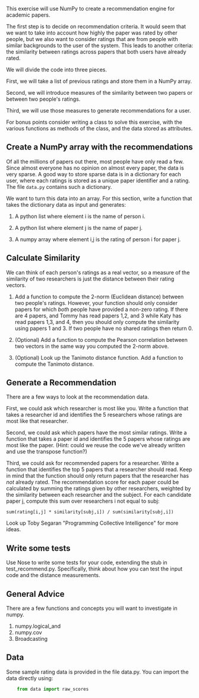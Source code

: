 This exercise will use NumPy to create a recommendation engine for
academic papers.

The first step is to decide on recommendation criteria. It would seem
that we want to take into account how highly the paper was rated by
other people, but we also want to consider ratings that are from people
with similar backgrounds to the user of the system. This leads to
another criteria: the similarity between ratings across papers that both
users have already rated.

We will divide the code into three pieces.

First, we will take a list of previous ratings and store them in a NumPy
array.

Second, we will introduce measures of the similarity between two
papers or between two people's ratings.

Third, we will use those measures to generate recommendations for a
user.

For bonus points consider writing a class to solve this exercise, with
the various functions as methods of the class, and the data stored as
attributes.


Create a NumPy array with the recommendations
---------------------------------------------

Of all the millions of papers out there, most people have only read a
few. Since almost everyone has no opinion on almost every paper, the
data is very sparse. A good way to store sparse data is in a dictionary
for each user, where each ratings is stored as a unique paper identifier
and a rating. The file `data.py` contains such a dictionary.

We want to turn this data into an array. For this section, write a function
that takes the dictionary data as input and generates:

1.  A python list where element i is the name of person i.

2.  A python list where element j is the name of paper j.

3.  A numpy array where element i,j is the rating of person i for paper j.

Calculate Similarity
--------------------

We can think of each person's ratings as a real vector, so a measure of
the similarity of two researchers is just the distance between their
rating vectors.

1. Add a function to compute the 2-norm (Euclidean distance) between two people's
   ratings. However, your function should only consider papers for which *both*
   people have provided a non-zero rating. If there are 4 papers, and Tommy has
   read papers 1,2, and 3 while Katy has read papers 1,3, and 4, then you should
   only compute the similarity using papers 1 and 3. If two people have no
   shared ratings then return 0.

2. (Optional) Add a function to compute the Pearson correlation between two
   vectors in the same way you computed the 2-norm above.

3. (Optional) Look up the Tanimoto distance function. Add a function to
   compute the Tanimoto distance.

Generate a Recommendation
-------------------------

There are a few ways to look at the recommendation data.

First, we could ask which researcher is most like you. Write a function
that takes a researcher id and identifies the 5 researchers whose
ratings are most like that researcher.

Second, we could ask which papers have the most similar ratings. Write a
function that takes a paper id and identifies the 5 papers whose ratings
are most like the paper. (Hint: could we reuse the code we've already
written and use the transpose function?)

Third, we could ask for recommended papers for a researcher. Write a
function that identifies the top 5 papers that a researcher should
read.  Keep in mind that the function should only return papers that
the researcher has *not* already rated. The recommendation score for
each paper could be calculated by summing the ratings given by other
researchers, weighted by the similarity between each researcher and
the subject. For each candidate paper j, compute this sum over
researchers i not equal to subj:

    sum(rating[i,j] * similarity[subj,i]) / sum(similarity[subj,i])

Look up Toby Segaran "Programming Collective Intelligence" for more
ideas.


Write some tests
----------------

Use Nose to write some tests for your code, extending the stub in
test_recommend.py. Specifically, think about how you can test the
input code and the distance measurements.

General Advice
--------------

There are a few functions and concepts you will want to investigate in numpy.

1. numpy.logical\_and
2. numpy.cov
3. Broadcasting

Data
----

Some sample rating data is provided in the file data.py.  You can import
the data directly using:

```python
    from data import raw_scores
```
